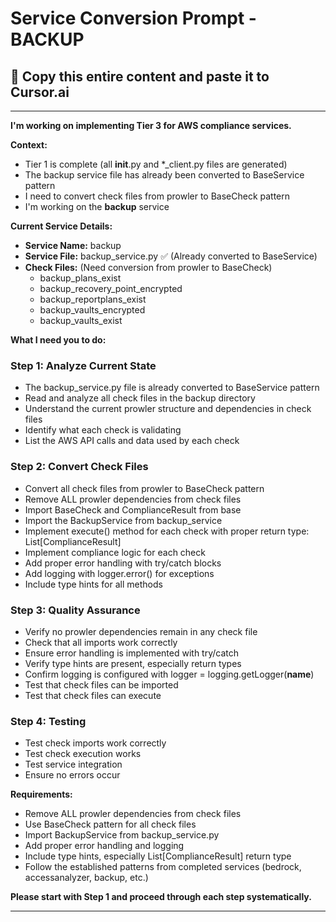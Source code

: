 # Service Conversion Prompt - BACKUP

## 🎯 Copy this entire content and paste it to Cursor.ai

---

**I'm working on implementing Tier 3 for AWS compliance services.**

**Context:**
- Tier 1 is complete (all __init__.py and *_client.py files are generated)
- The backup service file has already been converted to BaseService pattern
- I need to convert check files from prowler to BaseCheck pattern
- I'm working on the **backup** service

**Current Service Details:**
- **Service Name:** backup
- **Service File:** backup_service.py ✅ (Already converted to BaseService)
- **Check Files:** (Need conversion from prowler to BaseCheck)
  - backup_plans_exist
  - backup_recovery_point_encrypted
  - backup_reportplans_exist
  - backup_vaults_encrypted
  - backup_vaults_exist

**What I need you to do:**

### Step 1: Analyze Current State
- The backup_service.py file is already converted to BaseService pattern
- Read and analyze all check files in the backup directory
- Understand the current prowler structure and dependencies in check files
- Identify what each check is validating
- List the AWS API calls and data used by each check

### Step 2: Convert Check Files
- Convert all check files from prowler to BaseCheck pattern
- Remove ALL prowler dependencies from check files
- Import BaseCheck and ComplianceResult from base
- Import the BackupService from backup_service
- Implement execute() method for each check with proper return type: List[ComplianceResult]
- Implement compliance logic for each check
- Add proper error handling with try/catch blocks
- Add logging with logger.error() for exceptions
- Include type hints for all methods

### Step 3: Quality Assurance
- Verify no prowler dependencies remain in any check file
- Check that all imports work correctly
- Ensure error handling is implemented with try/catch
- Verify type hints are present, especially return types
- Confirm logging is configured with logger = logging.getLogger(__name__)
- Test that check files can be imported
- Test that check files can execute

### Step 4: Testing
- Test check imports work correctly
- Test check execution works
- Test service integration
- Ensure no errors occur

**Requirements:**
- Remove ALL prowler dependencies from check files
- Use BaseCheck pattern for all check files
- Import BackupService from backup_service.py
- Add proper error handling and logging
- Include type hints, especially List[ComplianceResult] return type
- Follow the established patterns from completed services (bedrock, accessanalyzer, backup, etc.)

**Please start with Step 1 and proceed through each step systematically.**

---
